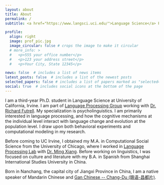 ```yaml
---
layout: about
title: About
permalink: /
subtitle: <a href="https://www.langsci.uci.edu/">Language Science</a> Ph.D. student at UC Irvine <br> weijie.xu@uci.edu

profile:
  align: right
  image: prof_pic.jpg
  image_circular: false # crops the image to make it circular
  # more_info: >
  #   <p>555 your office number</p>
  #   <p>123 your address street</p>
  #   <p>Your City, State 12345</p>

news: false  # includes a list of news items
latest_posts: false  # includes a list of the newest posts
selected_papers: false # includes a list of papers marked as "selected={true}"
social: true  # includes social icons at the bottom of the page
---
```


I am a third-year Ph.D. student in Language Science at University of California, Irvine. I am part of [Language Processing Group](https://langprocgroup.github.io/) working with [Dr. Richard Futrell](https://www.socsci.uci.edu/~rfutrell/). My specialization is psycholinguistics. I am primarily interested in language processing, and how the cognitive mechanisms at the individual level interact with language change and evolution at the population level. I draw upon both behavioral experiments and computational modeling in my research.

Before coming to UC Irvine, I obtained my M.A. in Computational Social Science from the University of Chicago, where I worked in [Language Processing Lab](https://lucian.uchicago.edu/blogs/lpl/) with [Dr. Ming Xiang](https://lucian.uchicago.edu/blogs/mingxiang/). Before working on linguistics, I was focused on culture and literature with my B.A. in Spanish from Shanghai International Studies University in China.

Born in Nanchang, the capital city of Jiangxi Province in China, I am a native speaker of Mandarin Chinese and [Gan Chinese -- Chang-Du (赣语-昌都片)](https://en.wikipedia.org/wiki/Chang-Du_Gan).